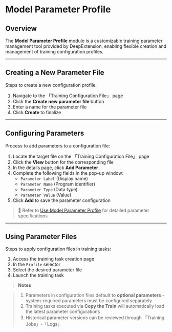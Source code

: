 # Model Parameter Profile

## Overview
The **Model Parameter Profile** module is a customizable training parameter management tool provided by DeepExtension, enabling flexible creation and management of training configuration profiles.

---

## Creating a New Parameter File
Steps to create a new configuration profile:

   1. Navigate to the 「Training Configuration File」 page  
   2. Click the **Create new parameter file** button  
   3. Enter a name for the parameter file  
   4. Click **Create** to finalize

---

## Configuring Parameters
Process to add parameters to a configuration file:

   1. Locate the target file on the 「Training Configuration File」 page  
   2. Click the **View** button for the corresponding file  
   3. In the details page, click **Add Parameter**  
   4. Complete the following fields in the pop-up window:
      - `Parameter Label` (Display name)
      - `Parameter Name` (Program identifier)
      - `Parameter Type` (Data type)
      - `Parameter Value` (Value)
   5. Click **Add** to save the parameter configuration  
   > 📘 Refer to [Use Model Parameter Profile](../developer/how-to-use-parameter-profile.md) for detailed parameter specifications

---

## Using Parameter Files
Steps to apply configuration files in training tasks:

   1. Access the training task creation page  
   2. In the `Profile` selector  
   3. Select the desired parameter file  
   4. Launch the training task

> **Notes**

   > 1. Parameters in configuration files default to **optional parameters** - system-required parameters must be configured separately
   > 2. Training tasks executed via **Copy the Train** will automatically load the latest parameter configurations
   > 3. Historical parameter versions can be reviewed through 「Training Jobs」-「Logs」